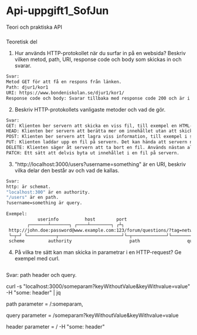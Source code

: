 # Api-uppgift1_SofJun

Teori och praktiska API

#####
Teoretisk del

1. Hur används HTTP-protokollet när du surfar in på en websida? Beskriv vilken metod, path, URI, response code och body som skickas in och svarar. 
```sh
Svar:
Metod GET för att få en respons från länken.  
Path: djur1/kor1
URI: https://www.bondeniskolan.se/djur1/kor1/
Response code och body: Svarar tillbaka med response code 200 och är i html. 
```
    
2. Beskriv HTTP-protokollets vanligaste metoder och vad de gör.
```sh
Svar:
GET: Klienten ber servern att skicka en viss fil, till exempel en HTML-sida eller en bild. Detta är det vanligaste HTTP-kommandot.
HEAD: Klienten ber servern att berätta mer om innehållet utan att skicka över det.
POST: Klienten ber servern att lagra viss information, till exempel i samband med uppladdning av fil eller då ett formulär skickas.
PUT: Klienten laddar upp en fil på servern. Det kan hända att servern nekar förfrågan.
DELETE: Klienten säger åt servern att ta bort en fil. Används nästan aldrig.
PATCH: Ett sätt att delvis byta ut innehållet i en fil på servern.
```
    
3. "http://localhost:3000/users?username=something" är en URI, beskriv vilka delar den består av och vad de kallas.
```sh
Svar:
http: är schemat.
"localhost:300" är en authority.
"/users" är en path.
?username=something är query.
     
Exempel:
            userinfo          host        port
        ┌───────┴───────┐ ┌────┴────────┐ ┌┴┐
 http://john.doe:password@www.example.com:123/forum/questions/?tag=networking&order=newest#top
 └─┬─┘ └───────────┬────────────────────────┘└─┬─────────────┘└────────┬──────────────────┘└┬─┘
 scheme         authority                      path                  query             fragment
```

 
4. På vilka tre sätt kan man skicka in parametrar i en HTTP-request? Ge exempel med curl.
    ```sh
Svar:
path header och query.
    
curl -s "localhost:3000/someparam?keyWithoutValue&keyWithvalue=value" -H "some: header" | jq

path parameter  =  /:someparam,

query parameter =  /someparam?keyWithoutValue&keyWithvalue=value

header parameter = / -H "some: header"
```

